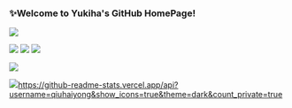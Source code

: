 ### ✨Welcome to Yukiha's GitHub HomePage!

<img src="https://readme-typing-svg.herokuapp.com/?lines=Keep%20Going&font=Roboto" />

<p>
<a href="https://www.yukiha.club" target="_blank"><img src="https://img.shields.io/static/v1?label=Blog&message=YukihaBlog&color=red"/></a>
<img src="https://img.shields.io/static/v1?label=Program&message=Java&color=blue"/>
<img src="https://img.shields.io/static/v1?label=Program&message=JavaScript&color=yellow"/>
</p>

[![](https://github-readme-stats.vercel.app/api/top-langs/?username=qiuhaiyong&theme=dark&layout=compact)](https://github-readme-stats.vercel.app/api/top-langs/?username=qiuhaiyong&theme=dark&layout=compact)

[![](https://github-readme-stats.vercel.app/api?username=qiuhaiyong&show_icons=true&theme=dark&count_private=true)](https://github-readme-stats.vercel.app/api?username=qiuhaiyong&show_icons=true&theme=dark&count_private=true)https://github-readme-stats.vercel.app/api?username=qiuhaiyong&show_icons=true&theme=dark&count_private=true

